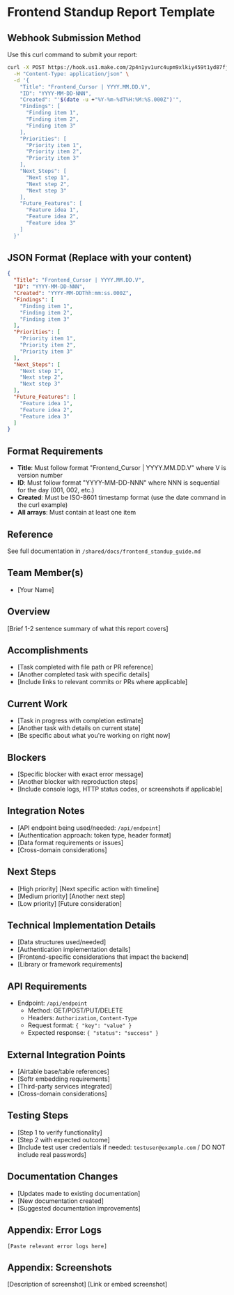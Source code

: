 # Frontend Standup Report Template

## Webhook Submission Method

Use this curl command to submit your report:

```bash
curl -X POST https://hook.us1.make.com/2p4n1yv1urc4upm9xlkiy459t1yd87fj \
  -H "Content-Type: application/json" \
  -d '{
    "Title": "Frontend_Cursor | YYYY.MM.DD.V",
    "ID": "YYYY-MM-DD-NNN",
    "Created": "'$(date -u +"%Y-%m-%dT%H:%M:%S.000Z")'",
    "Findings": [
      "Finding item 1",
      "Finding item 2",
      "Finding item 3"
    ],
    "Priorities": [
      "Priority item 1",
      "Priority item 2",
      "Priority item 3"
    ],
    "Next_Steps": [
      "Next step 1",
      "Next step 2",
      "Next step 3"
    ],
    "Future_Features": [
      "Feature idea 1",
      "Feature idea 2",
      "Feature idea 3"
    ]
  }'
```

## JSON Format (Replace with your content)

```json
{
  "Title": "Frontend_Cursor | YYYY.MM.DD.V",
  "ID": "YYYY-MM-DD-NNN",
  "Created": "YYYY-MM-DDThh:mm:ss.000Z",
  "Findings": [
    "Finding item 1",
    "Finding item 2",
    "Finding item 3"
  ],
  "Priorities": [
    "Priority item 1",
    "Priority item 2",
    "Priority item 3"
  ],
  "Next_Steps": [
    "Next step 1",
    "Next step 2",
    "Next step 3"
  ],
  "Future_Features": [
    "Feature idea 1",
    "Feature idea 2",
    "Feature idea 3"
  ]
}
```

## Format Requirements

- **Title**: Must follow format "Frontend_Cursor | YYYY.MM.DD.V" where V is version number
- **ID**: Must follow format "YYYY-MM-DD-NNN" where NNN is sequential for the day (001, 002, etc.)
- **Created**: Must be ISO-8601 timestamp format (use the date command in the curl example)
- **All arrays**: Must contain at least one item

## Reference

See full documentation in `/shared/docs/frontend_standup_guide.md`

## Team Member(s)
- [Your Name]

## Overview
[Brief 1-2 sentence summary of what this report covers]

## Accomplishments
- [Task completed with file path or PR reference]
- [Another completed task with specific details]
- [Include links to relevant commits or PRs where applicable]

## Current Work
- [Task in progress with completion estimate]
- [Another task with details on current state]
- [Be specific about what you're working on right now]

## Blockers
- [Specific blocker with exact error message]
- [Another blocker with reproduction steps]
- [Include console logs, HTTP status codes, or screenshots if applicable]

## Integration Notes
- [API endpoint being used/needed: `/api/endpoint`]
- [Authentication approach: token type, header format]
- [Data format requirements or issues]
- [Cross-domain considerations]

## Next Steps
- [High priority] [Next specific action with timeline]
- [Medium priority] [Another next step]
- [Low priority] [Future consideration]

## Technical Implementation Details
- [Data structures used/needed]
- [Authentication implementation details]
- [Frontend-specific considerations that impact the backend]
- [Library or framework requirements]

## API Requirements
- Endpoint: `/api/endpoint`
  - Method: GET/POST/PUT/DELETE
  - Headers: `Authorization`, `Content-Type`
  - Request format: `{ "key": "value" }`
  - Expected response: `{ "status": "success" }`

## External Integration Points
- [Airtable base/table references]
- [Softr embedding requirements]
- [Third-party services integrated]
- [Cross-domain considerations]

## Testing Steps
- [Step 1 to verify functionality]
- [Step 2 with expected outcome]
- [Include test user credentials if needed: `testuser@example.com` / DO NOT include real passwords]

## Documentation Changes
- [Updates made to existing documentation]
- [New documentation created]
- [Suggested documentation improvements]

## Appendix: Error Logs
```
[Paste relevant error logs here]
```

## Appendix: Screenshots
[Description of screenshot]
[Link or embed screenshot] 
